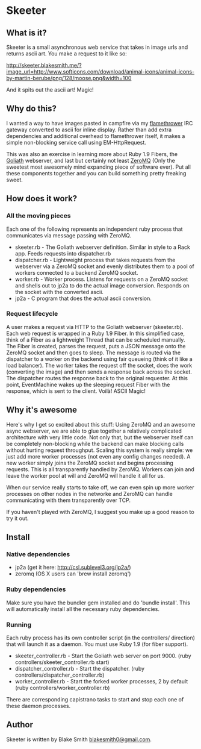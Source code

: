 # Skeeter

## What is it?

Skeeter is a small asynchronous web service that takes in image urls and returns ascii art.
You make a request to it like so:

  http://skeeter.blakesmith.me/?image_url=http://www.softicons.com/download/animal-icons/animal-icons-by-martin-berube/png/128/moose.png&width=100

And it spits out the ascii art! Magic!

## Why do this?

I wanted a way to have images pasted in campfire via my
[flamethrower](http://github.com/blakesmith/flamethrower) IRC gateway converted
to ascii for inline display. Rather than add extra dependencies and additional
overhead to flamethrower itself, it makes a simple non-blocking service call
using EM-HttpRequest.

This was also an exercise in learning more about Ruby 1.9 Fibers, the
[Goliath](http://www.igvita.com/2011/03/08/goliath-non-blocking-ruby-19-web-server/)
webserver, and last but certainly not least [ZeroMQ](http://www.zeromq.org/)
(Only the sweetest most awesomely mind expanding piece of software ever).
Put all these components together and you can build something pretty freaking
sweet.

## How does it work?

### All the moving pieces

Each one of the following represents an independent ruby process that
communicates via message passing with ZeroMQ.

- skeeter.rb - The Goliath webserver definition. Similar in style to a Rack app.
  Feeds requests into dispatcher.rb
- dispatcher.rb - Lightweight process that takes requests from the webserver via
  a ZeroMQ socket and evenly distributes them to a pool of workers connected to
  a backend ZeroMQ socket.
- worker.rb - Worker process. Listens for requests on a ZeroMQ socket and shells
  out to jp2a to do the actual image conversion. Responds on the socket with the
  converted ascii.
- jp2a - C program that does the actual ascii conversion.

### Request lifecycle

A user makes a request via HTTP to the Goliath webserver (skeeter.rb). Each web
request is wrapped in a Ruby 1.9 Fiber. In this simplified case, think of a
Fiber as a lightweight Thread that can be scheduled manually. The Fiber is
created, parses the request, puts a JSON message onto the ZeroMQ socket and then
goes to sleep. The message is routed via the dispatcher to a worker on the
backend using fair queueing (think of it like a load balancer). The worker takes
the request off the socket, does the work (converting the image) and then sends
a response back across the socket. The dispatcher routes the response back to
the original requester. At this point, EventMachine wakes up the sleeping
request Fiber with the response, which is sent to the client. Voilà! ASCII
Magic!

## Why it's awesome

Here's why I get so excited about this stuff: Using ZeroMQ and an awesome async
webserver, we are able to glue together a relatively complicated architecture
with very little code. Not only that, but the webserver itself can be completely
non-blocking while the backend can make blocking calls without hurting request
throughput. Scaling this system is really simple: we just add more worker
processes (not even any config changes needed). A new worker simply joins the
ZeroMQ socket and begins processing requests. This is all transparently handled
by ZeroMQ. Workers can join and leave the worker pool at will and ZeroMQ will
handle it all for us.

When our service really starts to take off, we can even spin up more worker
processes on other nodes in the networke and ZeroMQ can handle communicating
with them transparently over TCP.

If you haven't played with ZeroMQ, I suggest you make up a good reason to try it
out.

## Install

### Native dependencies

- jp2a (get it here: http://csl.sublevel3.org/jp2a/)
- zeromq (OS X users can 'brew install zeromq')

### Ruby dependencies

Make sure you have the bundler gem installed and do 'bundle install'. This will
automatically install all the necessary ruby dependencies.

### Running

Each ruby process has its own controller script (in the controllers/ direction)
that will launch it as a daemon. You must use Ruby 1.9 (for fiber support).

- skeeter_controller.rb - Start the Goliath web server on port 9000. (ruby
  controllers/skeeter_controller.rb start)
- dispatcher_controller.rb - Start the dispatcher. (ruby
  controllers/dispatcher_controller.rb)
- worker_controller.rb - Start the forked worker processes, 2 by default (ruby
  controllers/worker_controller.rb)
 
There are corresponding capistrano tasks to start and stop each one of these
daemon processes.

## Author

Skeeter is written by Blake Smith <blakesmith0@gmail.com>.


